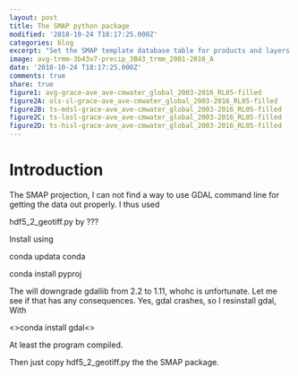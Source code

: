```yaml
---
layout: post
title: The SMAP python package
modified: '2018-10-24 T18:17:25.000Z'
categories: blog
excerpt: "Set the SMAP template database table for products and layers."
image: avg-trmm-3b43v7-precip_3B43_trmm_2001-2016_A
date: '2018-10-24 T18:17:25.000Z'
comments: true
share: true
figure1: avg-grace-ave_ave-cmwater_global_2003-2016_RL05-filled
figure2A: ols-sl-grace-ave_ave-cmwater_global_2003-2016_RL05-filled
figure2B: ts-mdsl-grace-ave_ave-cmwater_global_2003-2016_RL05-filled
figure2C: ts-losl-grace-ave_ave-cmwater_global_2003-2016_RL05-filled
figure2D: ts-hisl-grace-ave_ave-cmwater_global_2003-2016_RL05-filled
---
```


# Introduction

The SMAP projection, I can not find a way to use GDAL command line for getting the data out properly. I thus used

hdf5_2_geotiff.py by ???

Install using

conda updata conda

conda install pyproj

The will downgrade gdallib from 2.2 to 1.11, whohc is unfortunate. Let me see if that has any consequences. Yes, gdal crashes, so I resinstall gdal, With

<>conda install gdal<>

At least the program compiled.

Then just copy hdf5_2_geotiff.py the the SMAP package.
